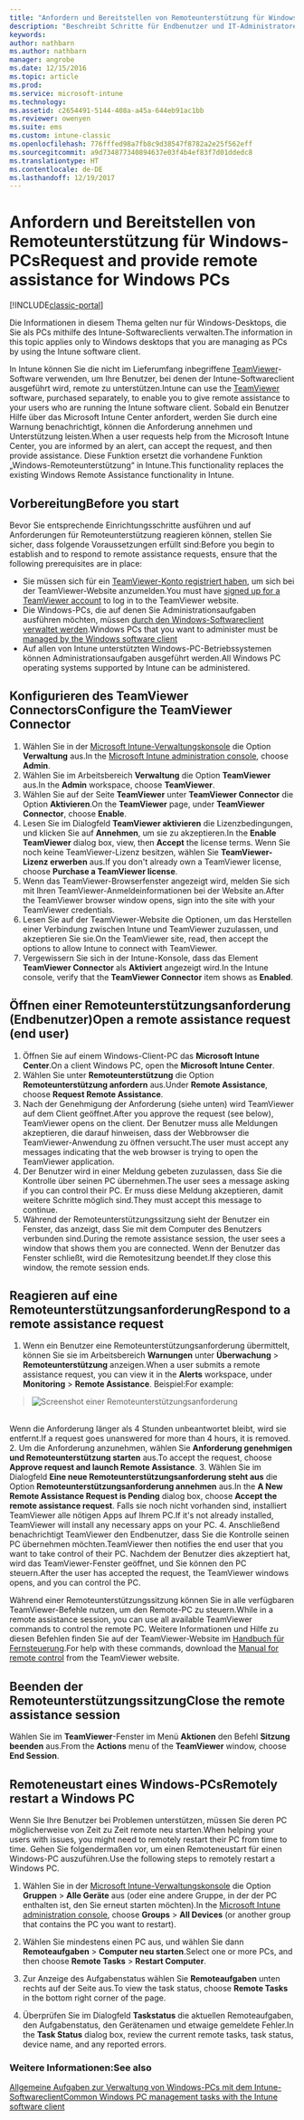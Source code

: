 ```yaml
---
title: "Anfordern und Bereitstellen von Remoteunterstützung für Windows-PCs"
description: "Beschreibt Schritte für Endbenutzer und IT-Administratoren zur Bereitstellung von Remoteunterstützung für Windows-Desktops, die als PCs verwaltet werden, und zum Remotestarten eines PCs."
keywords: 
author: nathbarn
ms.author: nathbarn
manager: angrobe
ms.date: 12/15/2016
ms.topic: article
ms.prod: 
ms.service: microsoft-intune
ms.technology: 
ms.assetid: c2654491-5144-408a-a45a-644eb91ac1bb
ms.reviewer: owenyen
ms.suite: ems
ms.custom: intune-classic
ms.openlocfilehash: 776fffed98a7fb8c9d38547f8782a2e25f562eff
ms.sourcegitcommit: a9d734877340894637e03f4b4ef83f7d01ddedc8
ms.translationtype: HT
ms.contentlocale: de-DE
ms.lasthandoff: 12/19/2017
---
```

# <a name="request-and-provide-remote-assistance-for-windows-pcs"></a><span data-ttu-id="b47fe-103">Anfordern und Bereitstellen von Remoteunterstützung für Windows-PCs</span><span class="sxs-lookup"><span data-stu-id="b47fe-103">Request and provide remote assistance for Windows PCs</span></span>

[!INCLUDE[classic-portal](../includes/classic-portal.md)]


<span data-ttu-id="b47fe-104">Die Informationen in diesem Thema gelten nur für Windows-Desktops, die Sie als PCs mithilfe des Intune-Softwareclients verwalten.</span><span class="sxs-lookup"><span data-stu-id="b47fe-104">The information in this topic applies only to Windows desktops that you are managing as PCs by using the Intune software client.</span></span>

<span data-ttu-id="b47fe-105">In Intune können Sie die nicht im Lieferumfang inbegriffene [TeamViewer](https://www.teamviewer.com)-Software verwenden, um Ihre Benutzer, bei denen der Intune-Softwareclient ausgeführt wird, remote zu unterstützen.</span><span class="sxs-lookup"><span data-stu-id="b47fe-105">Intune can use the [TeamViewer](https://www.teamviewer.com) software, purchased separately, to enable you to give remote assistance to your users who are running the Intune software client.</span></span> <span data-ttu-id="b47fe-106">Sobald ein Benutzer Hilfe über das Microsoft Intune Center anfordert, werden Sie durch eine Warnung benachrichtigt, können die Anforderung annehmen und Unterstützung leisten.</span><span class="sxs-lookup"><span data-stu-id="b47fe-106">When a user requests help from the Microsoft Intune Center, you are informed by an alert, can accept the request, and then provide assistance.</span></span> <span data-ttu-id="b47fe-107">Diese Funktion ersetzt die vorhandene Funktion „Windows-Remoteunterstützung“ in Intune.</span><span class="sxs-lookup"><span data-stu-id="b47fe-107">This functionality replaces the existing Windows Remote Assistance functionality in Intune.</span></span>


## <a name="before-you-start"></a><span data-ttu-id="b47fe-108">Vorbereitung</span><span class="sxs-lookup"><span data-stu-id="b47fe-108">Before you start</span></span>

<span data-ttu-id="b47fe-109">Bevor Sie entsprechende Einrichtungsschritte ausführen und auf Anforderungen für Remoteunterstützung reagieren können, stellen Sie sicher, dass folgende Voraussetzungen erfüllt sind:</span><span class="sxs-lookup"><span data-stu-id="b47fe-109">Before you begin to establish and to respond to remote assistance requests, ensure that the following prerequisites are in place:</span></span>

- <span data-ttu-id="b47fe-110">Sie müssen sich für ein [TeamViewer-Konto registriert haben](https://login.teamviewer.com/LogOn#register), um sich bei der TeamViewer-Website anzumelden.</span><span class="sxs-lookup"><span data-stu-id="b47fe-110">You must have [signed up for a TeamViewer account](https://login.teamviewer.com/LogOn#register) to log in to the TeamViewer website.</span></span>
- <span data-ttu-id="b47fe-111">Die Windows-PCs, die auf denen Sie Administrationsaufgaben ausführen möchten, müssen [durch den Windows-Softwareclient verwaltet werden](manage-windows-pcs-with-microsoft-intune.md).</span><span class="sxs-lookup"><span data-stu-id="b47fe-111">Windows PCs that you want to administer must be [managed by the Windows software client](manage-windows-pcs-with-microsoft-intune.md)</span></span>
- <span data-ttu-id="b47fe-112">Auf allen von Intune unterstützten Windows-PC-Betriebssystemen können Administrationsaufgaben ausgeführt werden.</span><span class="sxs-lookup"><span data-stu-id="b47fe-112">All Windows PC operating systems supported by Intune can be administered.</span></span>

## <a name="configure-the-teamviewer-connector"></a><span data-ttu-id="b47fe-113">Konfigurieren des TeamViewer Connectors</span><span class="sxs-lookup"><span data-stu-id="b47fe-113">Configure the TeamViewer Connector</span></span>

1. <span data-ttu-id="b47fe-114">Wählen Sie in der [Microsoft Intune-Verwaltungskonsole](https://manage.microsoft.com) die Option **Verwaltung** aus.</span><span class="sxs-lookup"><span data-stu-id="b47fe-114">In the [Microsoft Intune administration console](https://manage.microsoft.com), choose **Admin**.</span></span>
2. <span data-ttu-id="b47fe-115">Wählen Sie im Arbeitsbereich **Verwaltung** die Option **TeamViewer** aus.</span><span class="sxs-lookup"><span data-stu-id="b47fe-115">In the **Admin** workspace, choose **TeamViewer**.</span></span>
3. <span data-ttu-id="b47fe-116">Wählen Sie auf der Seite **TeamViewer** unter **TeamViewer Connector** die Option **Aktivieren**.</span><span class="sxs-lookup"><span data-stu-id="b47fe-116">On the **TeamViewer** page, under **TeamViewer Connector**, choose **Enable**.</span></span>
4. <span data-ttu-id="b47fe-117">Lesen Sie im Dialogfeld **TeamViewer aktivieren** die Lizenzbedingungen, und klicken Sie auf **Annehmen**, um sie zu akzeptieren.</span><span class="sxs-lookup"><span data-stu-id="b47fe-117">In the **Enable TeamViewer** dialog box, view, then **Accept** the license terms.</span></span> <span data-ttu-id="b47fe-118">Wenn Sie noch keine TeamViewer-Lizenz besitzen, wählen Sie **TeamViewer-Lizenz erwerben** aus.</span><span class="sxs-lookup"><span data-stu-id="b47fe-118">If you don't already own a TeamViewer license, choose **Purchase a TeamViewer license**.</span></span>
5. <span data-ttu-id="b47fe-119">Wenn das TeamViewer-Browserfenster angezeigt wird, melden Sie sich mit Ihren TeamViewer-Anmeldeinformationen bei der Website an.</span><span class="sxs-lookup"><span data-stu-id="b47fe-119">After the TeamViewer browser window opens, sign into the site with your TeamViewer credentials.</span></span>
6. <span data-ttu-id="b47fe-120">Lesen Sie auf der TeamViewer-Website die Optionen, um das Herstellen einer Verbindung zwischen Intune und TeamViewer zuzulassen, und akzeptieren Sie sie.</span><span class="sxs-lookup"><span data-stu-id="b47fe-120">On the TeamViewer site, read, then accept the options to allow Intune to connect with TeamViewer.</span></span>
7. <span data-ttu-id="b47fe-121">Vergewissern Sie sich in der Intune-Konsole, dass das Element **TeamViewer Connector** als **Aktiviert** angezeigt wird.</span><span class="sxs-lookup"><span data-stu-id="b47fe-121">In the Intune console, verify that the **TeamViewer Connector** item shows as **Enabled**.</span></span>


## <a name="open-a-remote-assistance-request-end-user"></a><span data-ttu-id="b47fe-122">Öffnen einer Remoteunterstützungsanforderung (Endbenutzer)</span><span class="sxs-lookup"><span data-stu-id="b47fe-122">Open a remote assistance request (end user)</span></span>

1. <span data-ttu-id="b47fe-123">Öffnen Sie auf einem Windows-Client-PC das **Microsoft Intune Center**.</span><span class="sxs-lookup"><span data-stu-id="b47fe-123">On a client Windows PC, open the **Microsoft Intune Center**.</span></span>
2. <span data-ttu-id="b47fe-124">Wählen Sie unter **Remoteunterstützung** die Option **Remoteunterstützung anfordern** aus.</span><span class="sxs-lookup"><span data-stu-id="b47fe-124">Under **Remote Assistance**, choose **Request Remote Assistance**.</span></span>
3. <span data-ttu-id="b47fe-125">Nach der Genehmigung der Anforderung (siehe unten) wird TeamViewer auf dem Client geöffnet.</span><span class="sxs-lookup"><span data-stu-id="b47fe-125">After you approve the request (see below), TeamViewer opens on the client.</span></span> <span data-ttu-id="b47fe-126">Der Benutzer muss alle Meldungen akzeptieren, die darauf hinweisen, dass der Webbrowser die TeamViewer-Anwendung zu öffnen versucht.</span><span class="sxs-lookup"><span data-stu-id="b47fe-126">The user must accept any messages indicating that the web browser is trying to open the TeamViewer application.</span></span>
4. <span data-ttu-id="b47fe-127">Der Benutzer wird in einer Meldung gebeten zuzulassen, dass Sie die Kontrolle über seinen PC übernehmen.</span><span class="sxs-lookup"><span data-stu-id="b47fe-127">The user sees a message asking if you can control their PC.</span></span> <span data-ttu-id="b47fe-128">Er muss diese Meldung akzeptieren, damit weitere Schritte möglich sind.</span><span class="sxs-lookup"><span data-stu-id="b47fe-128">They must accept this message to continue.</span></span>
5. <span data-ttu-id="b47fe-129">Während der Remoteunterstützungssitzung sieht der Benutzer ein Fenster, das anzeigt, dass Sie mit dem Computer des Benutzers verbunden sind.</span><span class="sxs-lookup"><span data-stu-id="b47fe-129">During the remote assistance session, the user sees a window that shows them you are connected.</span></span> <span data-ttu-id="b47fe-130">Wenn der Benutzer das Fenster schließt, wird die Remotesitzung beendet.</span><span class="sxs-lookup"><span data-stu-id="b47fe-130">If they close this window, the remote session ends.</span></span>

## <a name="respond-to-a-remote-assistance-request"></a><span data-ttu-id="b47fe-131">Reagieren auf eine Remoteunterstützungsanforderung</span><span class="sxs-lookup"><span data-stu-id="b47fe-131">Respond to a remote assistance request</span></span>

1. <span data-ttu-id="b47fe-132">Wenn ein Benutzer eine Remoteunterstützungsanforderung übermittelt, können Sie sie im Arbeitsbereich **Warnungen** unter **Überwachung** > **Remoteunterstützung** anzeigen.</span><span class="sxs-lookup"><span data-stu-id="b47fe-132">When a user submits a remote assistance request, you can view it in the **Alerts** workspace, under **Monitoring** > **Remote Assistance**.</span></span> <span data-ttu-id="b47fe-133">Beispiel:</span><span class="sxs-lookup"><span data-stu-id="b47fe-133">For example:</span></span>
> ![Screenshot einer Remoteunterstützungsanforderung](./media/team-viewer.png)

<br><span data-ttu-id="b47fe-135">Wenn die Anforderung länger als 4 Stunden unbeantwortet bleibt, wird sie entfernt.</span><span class="sxs-lookup"><span data-stu-id="b47fe-135">If a request goes unanswered for more than 4 hours, it is removed.</span></span>
2. <span data-ttu-id="b47fe-136">Um die Anforderung anzunehmen, wählen Sie **Anforderung genehmigen und Remoteunterstützung starten** aus.</span><span class="sxs-lookup"><span data-stu-id="b47fe-136">To accept the request, choose **Approve request and launch Remote Assistance**.</span></span>
3. <span data-ttu-id="b47fe-137">Wählen Sie im Dialogfeld **Eine neue Remoteunterstützungsanforderung steht aus** die Option **Remoteunterstützungsanforderung annehmen** aus.</span><span class="sxs-lookup"><span data-stu-id="b47fe-137">In the **A New Remote Assistance Request is Pending** dialog box, choose **Accept the remote assistance request**.</span></span> <span data-ttu-id="b47fe-138">Falls sie noch nicht vorhanden sind, installiert TeamViewer alle nötigen Apps auf Ihrem PC.</span><span class="sxs-lookup"><span data-stu-id="b47fe-138">If it's not already installed, TeamViewer will install any necessary apps on your PC.</span></span>
4. <span data-ttu-id="b47fe-139">Anschließend benachrichtigt TeamViewer den Endbenutzer, dass Sie die Kontrolle seinen PC übernehmen möchten.</span><span class="sxs-lookup"><span data-stu-id="b47fe-139">TeamViewer then notifies the end user that you want to take control of their PC.</span></span> <span data-ttu-id="b47fe-140">Nachdem der Benutzer dies akzeptiert hat, wird das TeamViewer-Fenster geöffnet, und Sie können den PC steuern.</span><span class="sxs-lookup"><span data-stu-id="b47fe-140">After the user has accepted the request, the TeamViewer windows opens, and you can control the PC.</span></span>

<span data-ttu-id="b47fe-141">Während einer Remoteunterstützungssitzung können Sie in alle verfügbaren TeamViewer-Befehle nutzen, um den Remote-PC zu steuern.</span><span class="sxs-lookup"><span data-stu-id="b47fe-141">While in a remote assistance session, you can use all available TeamViewer commands to control the remote PC.</span></span> <span data-ttu-id="b47fe-142">Weitere Informationen und Hilfe zu diesen Befehlen finden Sie auf der TeamViewer-Website im [Handbuch für Fernsteuerung](http://www.teamviewer.com/en/support/documents/).</span><span class="sxs-lookup"><span data-stu-id="b47fe-142">For help with these commands, download the [Manual for remote control](http://www.teamviewer.com/en/support/documents/) from the TeamViewer website.</span></span>

## <a name="close-the-remote-assistance-session"></a><span data-ttu-id="b47fe-143">Beenden der Remoteunterstützungssitzung</span><span class="sxs-lookup"><span data-stu-id="b47fe-143">Close the remote assistance session</span></span>

<span data-ttu-id="b47fe-144">Wählen Sie im **TeamViewer**-Fenster im Menü **Aktionen** den Befehl **Sitzung beenden** aus.</span><span class="sxs-lookup"><span data-stu-id="b47fe-144">From the **Actions** menu of the **TeamViewer** window, choose **End Session**.</span></span>

## <a name="remotely-restart-a-windows-pc"></a><span data-ttu-id="b47fe-145">Remoteneustart eines Windows-PCs</span><span class="sxs-lookup"><span data-stu-id="b47fe-145">Remotely restart a Windows PC</span></span>
<span data-ttu-id="b47fe-146">Wenn Sie Ihre Benutzer bei Problemen unterstützen, müssen Sie deren PC möglicherweise von Zeit zu Zeit remote neu starten.</span><span class="sxs-lookup"><span data-stu-id="b47fe-146">When helping your users with issues, you might need to remotely restart their PC from time to time.</span></span> <span data-ttu-id="b47fe-147">Gehen Sie folgendermaßen vor, um einen Remoteneustart für einen Windows-PC auszuführen.</span><span class="sxs-lookup"><span data-stu-id="b47fe-147">Use the following steps to remotely restart a Windows PC.</span></span>

1.  <span data-ttu-id="b47fe-148">Wählen Sie in der [Microsoft Intune-Verwaltungskonsole](https://manage.microsoft.com/) die Option **Gruppen** &gt; **Alle Geräte** aus (oder eine andere Gruppe, in der der PC enthalten ist, den Sie erneut starten möchten).</span><span class="sxs-lookup"><span data-stu-id="b47fe-148">In the [Microsoft Intune administration console](https://manage.microsoft.com/), choose **Groups** &gt; **All Devices** (or another group that contains the PC you want to restart).</span></span>

2.  <span data-ttu-id="b47fe-149">Wählen Sie mindestens einen PC aus, und wählen Sie dann **Remoteaufgaben** &gt; **Computer neu starten**.</span><span class="sxs-lookup"><span data-stu-id="b47fe-149">Select one or more PCs, and then choose **Remote Tasks** &gt; **Restart Computer**.</span></span>

3.  <span data-ttu-id="b47fe-150">Zur Anzeige des Aufgabenstatus wählen Sie **Remoteaufgaben** unten rechts auf der Seite aus.</span><span class="sxs-lookup"><span data-stu-id="b47fe-150">To view the task status, choose **Remote Tasks** in the bottom right corner of the page.</span></span>

4.  <span data-ttu-id="b47fe-151">Überprüfen Sie im Dialogfeld **Taskstatus** die aktuellen Remoteaufgaben, den Aufgabenstatus, den Gerätenamen und etwaige gemeldete Fehler.</span><span class="sxs-lookup"><span data-stu-id="b47fe-151">In the **Task Status** dialog box, review the current remote tasks, task status, device name, and any reported errors.</span></span>

### <a name="see-also"></a><span data-ttu-id="b47fe-152">Weitere Informationen:</span><span class="sxs-lookup"><span data-stu-id="b47fe-152">See also</span></span>

[<span data-ttu-id="b47fe-153">Allgemeine Aufgaben zur Verwaltung von Windows-PCs mit dem Intune-Softwareclient</span><span class="sxs-lookup"><span data-stu-id="b47fe-153">Common Windows PC management tasks with the Intune software client</span></span>](common-windows-pc-management-tasks-with-the-microsoft-intune-computer-client.md)